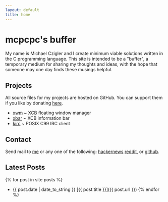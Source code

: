 ```yaml
---
layout: default
title: home
---
```


mcpcpc's buffer
===============

My name is Michael Czigler and I create minimum viable solutions written in the C
programming language. This site is intended to be a "buffer", a temporary medium
for sharing my thoughts and ideas, with the hope that someone may one day finds 
these musings helpful.

Projects
--------

All source files for my projects are hosted on GitHub. You can support them if you
like by donating [here](https://www.paypal.me/mcpcpc/usd5).

*   [xwm](https://github.com/mcpcpc/xwm) ~ XCB floating window manager</li>
*   [xbar](https://github.com/mcpcpc/xbar) ~ XCB information bar</li>
*   [kirc](https://github.com/mcpcpc/kirc) ~ POSIX C99 IRC client</li>

Contact
-------

Send mail to <a href="mailto:%69%6e%66%6f%40%6d%63%70%63%70%63%2e%63%6f%6d">me</a>
or any one of the following:
[hackernews](https://news.ycombinator.com/user?id=mcpcpc) 
[reddit](https://www.reddit.com/user/mcpcpc), or 
[github](https://github.com/mcpcpc).

Latest Posts
------------

{% for post in site.posts %}
*   {{ post.date | date_to_string }} [{{ post.title }}]({{ post.url }})
{% endfor %}